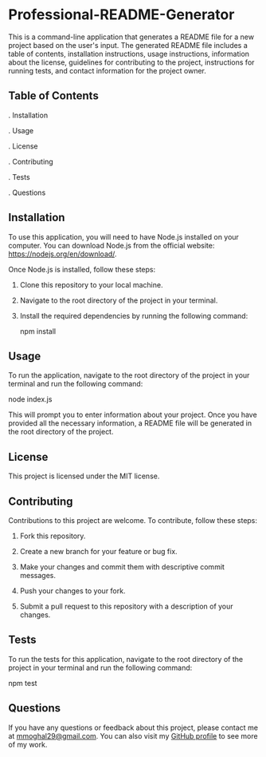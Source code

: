 # Professional-README-Generator

This is a command-line application that generates a README file for a new project based on the user's input. The generated README file includes a table of contents, installation instructions, usage instructions, information about the license, guidelines for contributing to the project, instructions for running tests, and contact information for the project owner.

## Table of Contents

.   Installation

.   Usage

.   License

.   Contributing

.   Tests

.   Questions

## Installation

To use this application, you will need to have Node.js installed on your computer. You can download Node.js from the official website: https://nodejs.org/en/download/.

Once Node.js is installed, follow these steps:

1.  Clone this repository to your local machine.
2.  Navigate to the root directory of the project in your terminal.
3.  Install the required dependencies by running the following command:

    npm install

## Usage

To run the application, navigate to the root directory of the project in your terminal and run the following command:

node index.js

This will prompt you to enter information about your project. Once you have provided all the necessary information, a README file will be generated in the root directory of the project.

## License

This project is licensed under the MIT license.

## Contributing

Contributions to this project are welcome. To contribute, follow these steps:

1.  Fork this repository.

2.  Create a new branch for your feature or bug fix.

3.  Make your changes and commit them with descriptive commit messages.

4.  Push your changes to your fork.

5.  Submit a pull request to this repository with a description of your changes.

## Tests

To run the tests for this application, navigate to the root directory of the project in your terminal and run the following command:

npm test


## Questions

If you have any questions or feedback about this project, please contact me at mmoghal29@gmail.com. You can also visit my [GitHub profile](https://github.com/mmoghal) to see more of my work.